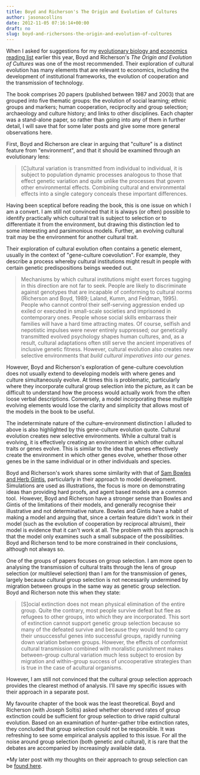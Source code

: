 ```yaml
---
title: Boyd and Richerson's The Origin and Evolution of Cultures
author: jasonacollins
date: 2012-11-05 07:16:14+00:00
draft: no
slug: boyd-and-richersons-the-origin-and-evolution-of-cultures
---
```


When I asked for suggestions for my [evolutionary biology and economics reading list](https://jasoncollins.blog/economics-and-evolutionary-biology-reading-list/) earlier this year, Boyd and Richerson's *The Origin and Evolution of Cultures* was one of the most recommended. Their exploration of cultural evolution has many elements that are relevant to economics, including the development of institutional frameworks, the evolution of cooperation and the transmission of technology.

The book comprises 20 papers (published between 1987 and 2003) that are grouped into five thematic groups: the evolution of social learning; ethnic groups and markers; human cooperation, reciprocity and group selection; archaeology and culture history; and links to other disciplines. Each chapter was a stand-alone paper, so rather than going into any of them in further detail, I will save that for some later posts and give some more general observations here.

First, Boyd and Richerson are clear in arguing that "culture" is a distinct feature from "environment", and that it should be examined through an evolutionary lens:

>[C]ultural variation is transmitted from individual to individual, it is subject to population dynamic processes analogous to those that effect genetic variation and quite unlike the processes that govern other environmental effects. Combining cultural and environmental effects into a single category conceals these important differences.

Having been sceptical before reading the book, this is one issue on which I am a convert. I am still not convinced that it is always (or often) possible to identify practically which cultural trait is subject to selection or to differentiate it from the environment, but drawing this distinction led to some interesting and parsimonious models. Further, an evolving cultural trait may be the environment for another cultural trait.

Their exploration of cultural evolution often contains a genetic element, usually in the context of "gene-culture coevolution". For example, they describe a process whereby cultural institutions might result in people with certain genetic predispositions beings weeded out.

>Mechanisms by which cultural institutions might exert forces tugging in this direction are not far to seek. People are likely to discriminate against genotypes that are incapable of conforming to cultural norms (Richerson and Boyd, 1989; Laland, Kumm, and Feldman, 1995). People who cannot control their self-serving aggression ended up exiled or executed in small-scale societies and imprisoned in contemporary ones. People whose social skills embarrass their families will have a hard time attracting mates. Of course, selfish and nepotistic impulses were never entirely suppressed; our genetically transmitted evolved psychology shapes human cultures, and, as a result, cultural adaptations often still serve the ancient imperatives of inclusive genetic fitness. However, cultural evolution also creates new selective environments that _build cultural imperatives into our genes._

However, Boyd and Richerson's exploration of gene-culture coevolution does not usually extend to developing models with where genes and culture simultaneously evolve. At times this is problematic, particularly where they incorporate cultural group selection into the picture, as it can be difficult to understand how the process would actually work from the often loose verbal descriptions. Conversely, a model incorporating these multiple evolving elements would lose the clarity and simplicity that allows most of the models in the book to be useful.

The indeterminate nature of the culture-environment distinction I alluded to above is also highlighted by this gene-culture evolution quote. Cultural evolution creates new selective environments. While a cultural trait is evolving, it is effectively creating an environment in which other cultural traits or genes evolve. This is similar to the idea that genes effectively create the environment in which other genes evolve, whether those other genes be in the same individual or in other individuals and species.

Boyd and Richerson's work shares some similarity with that of [Sam Bowles and Herb Gintis](https://jasoncollins.blog/bowles-and-gintiss-a-cooperative-species/), particularly in their approach to model development. Simulations are used as illustrations, the focus is more on demonstrating ideas than providing hard proofs, and agent based models are a common tool.  However, Boyd and Richerson have a stronger sense than Bowles and Gintis of the limitations of their models, and generally recognise their illustrative and not determinative nature. Bowles and Gintis have a habit of making a model and arguing that, since a certain feature didn't work in their model (such as the evolution of cooperation by reciprocal altruism), their model is evidence that it can't work at all. The problem with this approach is that the model only examines such a small subspace of the possibilities. Boyd and Richerson tend to be more constrained in their conclusions, although not always so.

One of the groups of papers focuses on group selection. I am more open to analysing the transmission of cultural traits through the lens of group selection (or multilevel selection) than I am for the transmission of genes, largely because cultural group selection is not necessarily undermined by migration between groups in the same way as genetic group selection. Boyd and Richerson note this when they state:

>[S]ocial extinction does not mean physical elimination of the entire group. Quite the contrary, most people survive defeat but flee as refugees to other groups, into which they are incorporated. This sort of extinction cannot support genetic group selection because so many of the defeated survive and because they would tend to carry their unsuccessful genes into successful groups, rapidly running down variation between groups. However, the effects of conformist cultural transmission combined with moralistic punishment makes between-group cultural variation much less subject to erosion by migration and within-group success of uncooperative strategies than is true in the case of acultural organisms.

However, I am still not convinced that the cultural group selection approach provides the clearest method of analysis. I'll save my specific issues with their approach in a separate post.

My favourite chapter of the book was the least theoretical. Boyd and Richerson (with Joseph Soltis) asked whether observed rates of group extinction could be sufficient for group selection to drive rapid cultural evolution. Based on an examination of hunter-gather tribe extinction rates, they concluded that group selection could not be responsible. It was refreshing to see some empirical analysis applied to this issue. For all the noise around group selection (both genetic and cultural), it is rare that the debates are accompanied by increasingly available data.

*My later post with my thoughts on their approach to group selection can be [found here](https://jasoncollins.blog/boyd-and-richersons-group-selection/).
